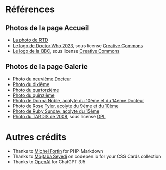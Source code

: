 # Références

## Photos de la page Accueil

-   [La photo de RTD](https://www.theguardian.com/media/2013/nov/19/russell-t-davies-gay-life-channel-4)
-   [Le logo de Doctor Who 2023](https://commons.wikimedia.org/wiki/File:Doctor_Who_Logo_2023.svg), sous license [Creative Commons](https://creativecommons.org/)
-   [Le logo de la BBC](https://en.wikipedia.org/wiki/Logo_of_the_BBC), sous license [Creative Commons](https://creativecommons.org/)

## Photos de la page Galerie

-   [Photo du neuvième Docteur](<https://en.wikipedia.org/wiki/File:Ninth_Doctor_(Doctor_Who).jpg>)
-   [Photo du dixième](<https://en.wikipedia.org/wiki/File:Tenth_Doctor_(Doctor_Who).jpg>)
-   [Photo du quatorzième](<https://en.wikipedia.org/wiki/File:Fourteenth_Doctor_(Doctor_Who).jpg>)
-   [Photo du quinzième](<https://en.wikipedia.org/wiki/File:Fifteenth_Doctor_(Doctor_Who).jpg>)
-   [Photo de Donna Noble, acolyte du 10ème et du 14ème Docteur](https://en.wikipedia.org/wiki/File:Donna_Noble.jpg)
-   [Photo de Rose Tyler, acolyte du 9ème et du 10ème](https://en.wikipedia.org/wiki/File:Rose_Tyler.jpg)
-   [Photo de Ruby Sunday, acolyte du 15ème](<https://en.wikipedia.org/wiki/File:Ruby_Sunday_(Doctor_Who).jpg>)
-   [Photo du TARDIS de 2008](https://commons.wikimedia.org/wiki/File:TARDIS1.jpg), sous license [GPL](https://www.gnu.org/licenses/gpl-3.0.en.html)

# Autres crédits

-   Thanks to [Michel Fortin](https://github.com/michelf) for PHP-Markdown
-   Thanks to [Mojtaba Seyedi](https://codepen.io/seyedi) on codepen.io for your CSS Cards collection
-   Thanks to [OpenAI](https://openai.com) for ChatGPT 3.5